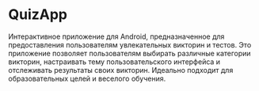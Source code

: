 # QuizApp
Интерактивное приложение для Android, предназначенное для предоставления пользователям увлекательных викторин и тестов. Это приложение позволяет пользователям выбирать различные категории викторин, настраивать тему пользовательского интерфейса и отслеживать результаты своих викторин. Идеально подходит для образовательных целей и веселого обучения.
